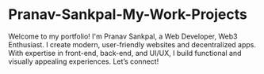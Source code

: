 # Pranav-Sankpal-My-Work-Projects
Welcome to my portfolio! I'm Pranav Sankpal, a Web Developer, Web3 Enthusiast. I create modern, user-friendly websites and decentralized apps. With expertise in front-end, back-end, and UI/UX, I build functional and visually appealing experiences. Let’s connect!
